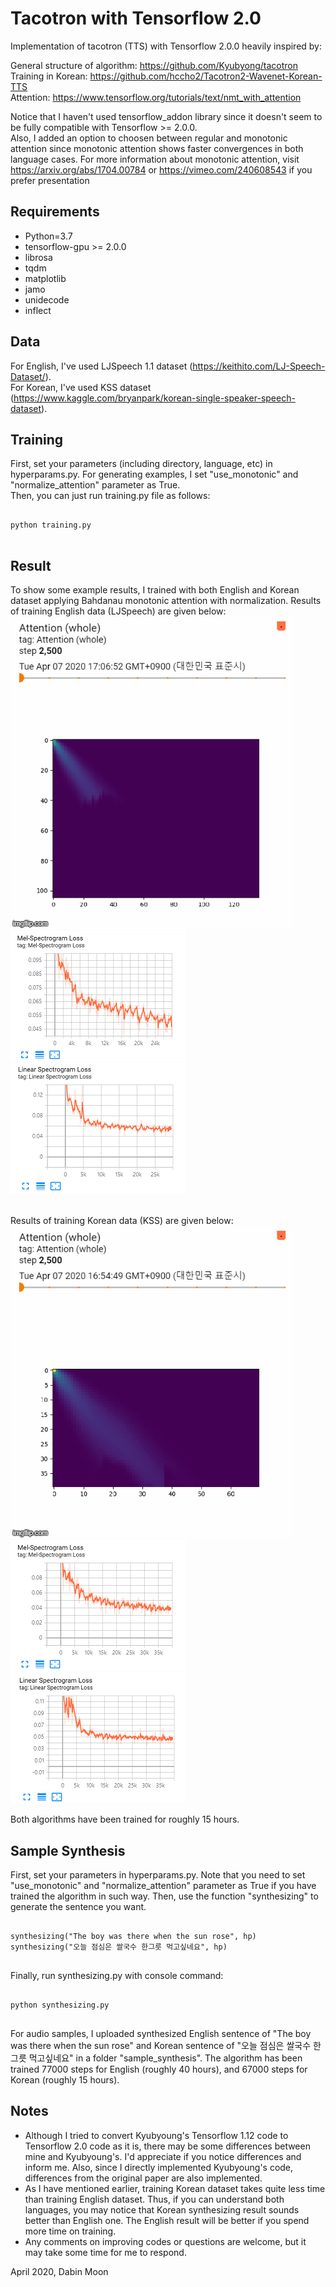 # Tacotron with Tensorflow 2.0
Implementation of tacotron (TTS) with Tensorflow 2.0.0 heavily inspired by: </br>

General structure of algorithm: https://github.com/Kyubyong/tacotron </br>
Training in Korean: https://github.com/hccho2/Tacotron2-Wavenet-Korean-TTS </br>
Attention: https://www.tensorflow.org/tutorials/text/nmt_with_attention </br>

Notice that I haven't used tensorflow_addon library since it doesn't seem to be fully compatible with Tensorflow >= 2.0.0. </br>
Also, I added an option to choosen between regular and monotonic attention since monotonic attention shows faster convergences in both language cases. For more information about monotonic attention, visit https://arxiv.org/abs/1704.00784 or https://vimeo.com/240608543 if you prefer presentation </br>

## Requirements
* Python=3.7
* tensorflow-gpu >= 2.0.0
* librosa
* tqdm
* matplotlib
* jamo
* unidecode
* inflect

## Data
For English, I've used LJSpeech 1.1 dataset (https://keithito.com/LJ-Speech-Dataset/). </br>
For Korean, I've used KSS dataset (https://www.kaggle.com/bryanpark/korean-single-speaker-speech-dataset). </br>

## Training

First, set your parameters (including directory, language, etc) in hyperparams.py. For generating examples, I set "use_monotonic" and "normalize_attention" parameter as True. </br>
Then, you can just run training.py file as follows: </br>
<pre>
<code> 
python training.py 
</code>
</pre>

## Result
To show some example results, I trained with both English and Korean dataset applying Bahdanau monotonic attention with normalization.
Results of training English data (LJSpeech) are given below: </br>
![Alt Text](https://github.com/dabsdamoon/gif_save/blob/master/tacotron_English.gif) </br>
![Alt Text](https://github.com/dabsdamoon/gif_save/blob/master/tacotron_English_mel.png)
![Alt Text](https://github.com/dabsdamoon/gif_save/blob/master/tacotron_English_linear.png) </br>
</br>

Results of training Korean data (KSS) are given below: </br>
![Alt Text](https://github.com/dabsdamoon/gif_save/blob/master/tacotron_Korean.gif) </br>
![Alt Text](https://github.com/dabsdamoon/gif_save/blob/master/tacotron_Korean_mel.png)
![Alt Text](https://github.com/dabsdamoon/gif_save/blob/master/tacotron_Korean_linear.png) </br>

Both algorithms have been trained for roughly 15 hours.

## Sample Synthesis

First, set your parameters in hyperparams.py. Note that you need to set "use_monotonic" and "normalize_attention" parameter as True if you have trained the algorithm in such way. Then, use the function "synthesizing" to generate the sentence you want. </br>

<pre>
<code>
synthesizing("The boy was there when the sun rose", hp)
synthesizing("오늘 점심은 쌀국수 한그릇 먹고싶네요", hp)
</code>
</pre>

Finally, run synthesizing.py with console command:

<pre>
<code> 
python synthesizing.py 
</code>
</pre>

For audio samples, I uploaded synthesized English sentence of "The boy was there when the sun rose" and Korean sentence of "오늘 점심은 쌀국수 한그릇 먹고싶네요" in a folder "sample_synthesis". The algorithm has been trained 77000 steps for English (roughly 40 hours), and 67000 steps for Korean (roughly 15 hours). </br> 

## Notes
* Although I tried to convert Kyubyoung's Tensorflow 1.12 code to Tensorflow 2.0 code as it is, there may be some differences between mine and Kyubyoung's. I'd appreciate if you notice differences and inform me. Also, since I directly implemented Kyubyoung's code, differences from the original paper are also implemented.
* As I have mentioned earlier, training Korean dataset takes quite less time than training English dataset. Thus, if you can understand both languages, you may notice that Korean synthesizing result sounds better than English one. The English result will be better if you spend more time on training.
* Any comments on improving codes or questions are welcome, but it may take some time for me to respond.

April 2020, Dabin Moon
